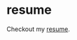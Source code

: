 # resume
Checkout my [resume](https://github.com/anshulahuja98/resume/blob/master/Anshul%20Ahuja.pdf).
